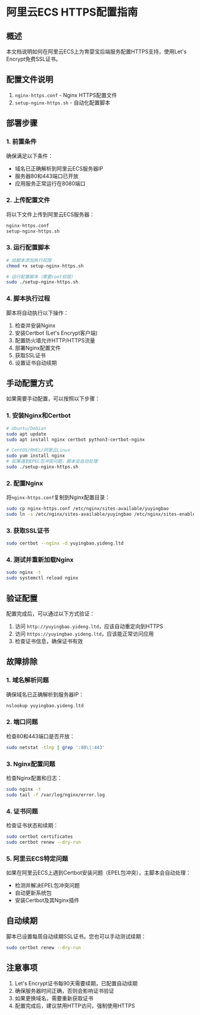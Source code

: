 # 阿里云ECS HTTPS配置指南

## 概述

本文档说明如何在阿里云ECS上为育婴宝后端服务配置HTTPS支持，使用Let's Encrypt免费SSL证书。

## 配置文件说明

1. `nginx-https.conf` - Nginx HTTPS配置文件
2. `setup-nginx-https.sh` - 自动化配置脚本

## 部署步骤

### 1. 前置条件

确保满足以下条件：
- 域名已正确解析到阿里云ECS服务器IP
- 服务器80和443端口已开放
- 应用服务正常运行在8080端口

### 2. 上传配置文件

将以下文件上传到阿里云ECS服务器：
```bash
nginx-https.conf
setup-nginx-https.sh
```

### 3. 运行配置脚本

```bash
# 给脚本添加执行权限
chmod +x setup-nginx-https.sh

# 运行配置脚本（需要root权限）
sudo ./setup-nginx-https.sh
```

### 4. 脚本执行过程

脚本将自动执行以下操作：
1. 检查并安装Nginx
2. 安装Certbot (Let's Encrypt客户端)
3. 配置防火墙允许HTTP/HTTPS流量
4. 部署Nginx配置文件
5. 获取SSL证书
6. 设置证书自动续期

## 手动配置方式

如果需要手动配置，可以按照以下步骤：

### 1. 安装Nginx和Certbot

```bash
# Ubuntu/Debian
sudo apt update
sudo apt install nginx certbot python3-certbot-nginx

# CentOS/RHEL/阿里云Linux
sudo yum install nginx
# 如果遇到EPEL包冲突问题，脚本会自动处理
sudo ./setup-nginx-https.sh
```

### 2. 配置Nginx

将`nginx-https.conf`复制到Nginx配置目录：
```bash
sudo cp nginx-https.conf /etc/nginx/sites-available/yuyingbao
sudo ln -s /etc/nginx/sites-available/yuyingbao /etc/nginx/sites-enabled/
```

### 3. 获取SSL证书

```bash
sudo certbot --nginx -d yuyingbao.yideng.ltd
```

### 4. 测试并重新加载Nginx

```bash
sudo nginx -t
sudo systemctl reload nginx
```

## 验证配置

配置完成后，可以通过以下方式验证：

1. 访问 `http://yuyingbao.yideng.ltd`，应该自动重定向到HTTPS
2. 访问 `https://yuyingbao.yideng.ltd`，应该能正常访问应用
3. 检查证书信息，确保证书有效

## 故障排除

### 1. 域名解析问题

确保域名已正确解析到服务器IP：
```bash
nslookup yuyingbao.yideng.ltd
```

### 2. 端口问题

检查80和443端口是否开放：
```bash
sudo netstat -tlnp | grep ':80\|:443'
```

### 3. Nginx配置问题

检查Nginx配置和日志：
```bash
sudo nginx -t
sudo tail -f /var/log/nginx/error.log
```

### 4. 证书问题

检查证书状态和续期：
```bash
sudo certbot certificates
sudo certbot renew --dry-run
```

### 5. 阿里云ECS特定问题

如果在阿里云ECS上遇到Certbot安装问题（EPEL包冲突），主脚本会自动处理：
- 检测并解决EPEL包冲突问题
- 自动更新系统包
- 安装Certbot及其Nginx插件

## 自动续期

脚本已设置每周自动续期SSL证书。您也可以手动测试续期：
```bash
sudo certbot renew --dry-run
```

## 注意事项

1. Let's Encrypt证书每90天需要续期，已配置自动续期
2. 确保服务器时间正确，否则会影响证书验证
3. 如果更换域名，需要重新获取证书
4. 配置完成后，建议禁用HTTP访问，强制使用HTTPS